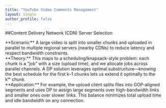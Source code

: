 ```yaml
---
title: "YouTube Video Comments Management"
layout: single
author_profile: false
---
```


##Content Delivery Network (CDN) Server Selection

<div class="justified">**Scenario:** A large video is split into smaller chunks and uploaded in parallel to multiple regional servers (nearby CDNs) to reduce latency and respect bandwidth constraints.</div>



<div class="justified">**Theory:** This maps to a scheduling/knapsack-style problem: each chunk is a “job” with a size (upload time), and we allocate jobs across parallel channels. A DP solution leverages optimal substructure—knowing the best schedule for the first k–1 chunks lets us extend it optimally to the kᵗʰ chunk.</div>

<div class="justified">**Application:** For example, the upload client splits files into GOP-aligned segments and uses DP to assign large segments over high-bandwidth links and smaller ones over slower links. This balance minimizes total upload time and idle bandwidth on any connection.</div>
